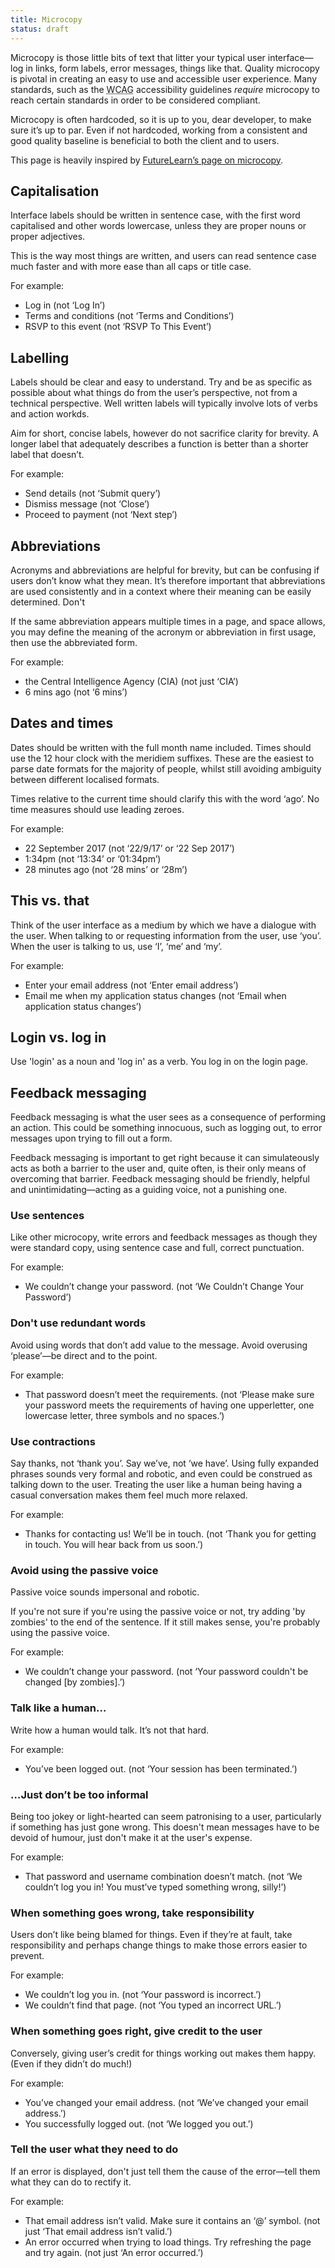 ```yaml
---
title: Microcopy
status: draft
---
```


Microcopy is those little bits of text that litter your typical user interface—log in links, form labels, error messages, things like that. Quality microcopy is pivotal in creating an easy to use and accessible user experience. Many standards, such as the <abbr title="Web Content Accessibility Guidelines">WCAG</abbr> accessibility guidelines *require* microcopy to reach certain standards in order to be considered compliant.

Microcopy is often hardcoded, so it is up to you, dear developer, to make sure it’s up to par. Even if not hardcoded, working from a consistent and good quality baseline is beneficial to both the client and to users. 

This page is heavily inspired by [FutureLearn’s page on microcopy](https://www.futurelearn.com/pattern-library/core-patterns/microcopy).

## Capitalisation

Interface labels should be written in sentence case, with the first word capitalised and other words lowercase, unless they are proper nouns or proper adjectives.

This is the way most things are written, and users can read sentence case much faster and with more ease than all caps or title case.

For example:

* Log in (not ‘Log In’)
* Terms and conditions (not ‘Terms and Conditions’)
* RSVP to this event (not ‘RSVP To This Event’)

## Labelling

Labels should be clear and easy to understand. Try and be as specific as possible about what things do from the user’s perspective, not from a technical perspective. Well written labels  will typically involve lots of verbs and action workds.

Aim for short, concise labels, however do not sacrifice clarity for brevity. A longer label that adequately describes a function is better than a shorter label that doesn’t.

For example:

* Send details (not ‘Submit query’)
* Dismiss message (not ‘Close’)
* Proceed to payment (not ‘Next step’)

## Abbreviations

Acronyms and abbreviations are helpful for brevity, but can be confusing if users don’t know what they mean. It’s therefore important that abbreviations are used consistently and in a context where their meaning can be easily determined. Don't 

If the same abbreviation appears multiple times in a page, and space allows, you may define the meaning of the acronym or abbreviation in first usage, then use the abbreviated form.

For example:

* the Central Intelligence Agency (CIA) (not just ‘CIA’)
* 6 mins ago (not ‘6 mins’)

## Dates and times 

Dates should be written with the full month name included. Times should use the 12 hour clock with the meridiem suffixes. These are the easiest to parse date formats for the majority of people, whilst still avoiding ambiguity between different localised formats.

Times relative to the current time should clarify this with the word ‘ago’. No time measures should use leading zeroes.

For example:

* 22 September 2017 (not ‘22/9/17’ or ‘22 Sep 2017’)
* 1:34pm (not ‘13:34’ or ‘01:34pm’)
* 28 minutes ago (not ‘28 mins’ or ‘28m’)

## This vs. that

Think of the user interface as a medium by which we have a dialogue with the user. When talking to or requesting information from the user, use ‘you’. When the user is talking to us, use ‘I’, ‘me’ and ‘my’.

For example:

* Enter your email address (not ‘Enter email address’)
* Email me when my application status changes (not ‘Email when application status changes’)

## Login vs. log in

Use 'login' as a noun and 'log in' as a verb. You log in on the login page. 

## Feedback messaging

Feedback messaging is what the user sees as a consequence of performing an action. This could be something innocuous, such as logging out, to error messages upon trying to fill out a form. 

Feedback messaging is important to get right because it can simulateously acts as both a barrier to the user and, quite often, is their only means of overcoming that barrier. Feedback messaging should be friendly, helpful and unintimidating—acting as a guiding voice, not a punishing one. 

### Use sentences 

Like other microcopy, write errors and feedback messages as though they were standard copy, using sentence case and full, correct punctuation.

For example:

* We couldn’t change your password. (not ‘We Couldn’t Change Your Password’)

### Don't use redundant words

Avoid using words that don’t add value to the message. Avoid overusing ‘please’—be direct and to the point.

For example:

* That password doesn’t meet the requirements. (not ‘Please make sure your password meets the requirements of having one upperletter, one lowercase letter, three symbols and no spaces.’)

### Use contractions 

Say thanks, not ‘thank you’. Say we’ve, not ‘we have’. Using fully expanded phrases sounds very formal and robotic, and even could be construed as talking down to the user. Treating the user like a human being having a casual conversation makes them feel much more relaxed.

For example:

* Thanks for contacting us! We’ll be in touch. (not ‘Thank you for getting in touch. You will hear back from us soon.’)

### Avoid using the passive voice

Passive voice sounds impersonal and robotic. 

If you're not sure if you're using the passive voice or not, try adding 'by zombies' to the end of the sentence. If it still makes sense, you're probably using the passive voice. 

For example:

* We couldn’t change your password. (not ‘Your password couldn't be changed [by zombies].’)

### Talk like a human… 

Write how a human would talk. It’s not that hard.

For example:

* You’ve been logged out. (not ‘Your session has been terminated.’)

### …Just don’t be too informal 

Being too jokey or light-hearted can seem patronising to a user, particularly if something has just gone wrong. This doesn't mean messages have to be devoid of humour, just don't make it at the user's expense. 

For example:

* That password and username combination doesn’t match. (not ‘We couldn’t log you in! You must’ve typed something wrong, silly!’)

### When something goes wrong, take responsibility 

Users don’t like being blamed for things. Even if they’re at fault, take responsibility and perhaps change things to make those errors easier to prevent.

For example:

* We couldn’t log you in. (not ‘Your password is incorrect.’)
* We couldn’t find that page. (not ‘You typed an incorrect URL.’)

### When something goes right, give credit to the user 

Conversely, giving user’s credit for things working out makes them happy. (Even if they didn’t do much!)

For example:

* You’ve changed your email address. (not ‘We’ve changed your email address.’)
* You successfully logged out. (not ‘We logged you out.’)

### Tell the user what they need to do

If an error is displayed, don't just tell them the cause of the error—tell them what they can do to rectify it.

For example:

* That email address isn’t valid. Make sure it contains an ‘@’ symbol. (not just ‘That email address isn’t valid.’)
* An error occurred when trying to load things. Try refreshing the page and try again. (not just ‘An error occurred.’)
